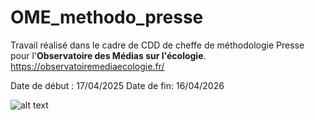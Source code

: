 # OME_methodo_presse

Travail réalisé dans le cadre de CDD de cheffe de méthodologie Presse pour l'**Observatoire des Médias sur l'écologie**.
https://observatoiremediaecologie.fr/

Date de début : 17/04/2025
Date de fin: 16/04/2026

![alt text](image.png)